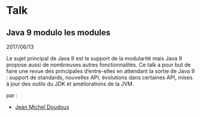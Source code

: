 # Talk

## Java 9 modulo les modules

2017/06/13

Le sujet principal de Java 9 est le support de la modularité mais Java 9 propose aussi de nombreuses autres fonctionnalités. Ce talk a pour but de faire une revue des principales d’entre-elles en attendant la sortie de Java 9 : support de standards, nouvelles API, évolutions dans certaines API, mises à jour des outils du JDK et améliorations de la JVM.


par :

* [Jean Michel Doudoux](../speakers/doudoux-jeanmichel.html)

